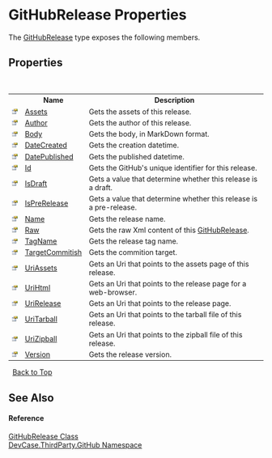 # GitHubRelease Properties
 

The <a href="T_DevCase_ThirdParty_GitHub_GitHubRelease">GitHubRelease</a> type exposes the following members.


## Properties
&nbsp;<table><tr><th></th><th>Name</th><th>Description</th></tr><tr><td>![Public property](media/pubproperty.gif "Public property")</td><td><a href="P_DevCase_ThirdParty_GitHub_GitHubRelease_Assets">Assets</a></td><td>
Gets the assets of this release.</td></tr><tr><td>![Public property](media/pubproperty.gif "Public property")</td><td><a href="P_DevCase_ThirdParty_GitHub_GitHubRelease_Author">Author</a></td><td>
Gets the author of this release.</td></tr><tr><td>![Public property](media/pubproperty.gif "Public property")</td><td><a href="P_DevCase_ThirdParty_GitHub_GitHubRelease_Body">Body</a></td><td>
Gets the body, in MarkDown format.</td></tr><tr><td>![Public property](media/pubproperty.gif "Public property")</td><td><a href="P_DevCase_ThirdParty_GitHub_GitHubRelease_DateCreated">DateCreated</a></td><td>
Gets the creation datetime.</td></tr><tr><td>![Public property](media/pubproperty.gif "Public property")</td><td><a href="P_DevCase_ThirdParty_GitHub_GitHubRelease_DatePublished">DatePublished</a></td><td>
Gets the published datetime.</td></tr><tr><td>![Public property](media/pubproperty.gif "Public property")</td><td><a href="P_DevCase_ThirdParty_GitHub_GitHubRelease_Id">Id</a></td><td>
Gets the GitHub's unique identifier for this release.</td></tr><tr><td>![Public property](media/pubproperty.gif "Public property")</td><td><a href="P_DevCase_ThirdParty_GitHub_GitHubRelease_IsDraft">IsDraft</a></td><td>
Gets a value that determine whether this release is a draft.</td></tr><tr><td>![Public property](media/pubproperty.gif "Public property")</td><td><a href="P_DevCase_ThirdParty_GitHub_GitHubRelease_IsPreRelease">IsPreRelease</a></td><td>
Gets a value that determine whether this release is a pre-release.</td></tr><tr><td>![Public property](media/pubproperty.gif "Public property")</td><td><a href="P_DevCase_ThirdParty_GitHub_GitHubRelease_Name">Name</a></td><td>
Gets the release name.</td></tr><tr><td>![Public property](media/pubproperty.gif "Public property")</td><td><a href="P_DevCase_ThirdParty_GitHub_GitHubRelease_Raw">Raw</a></td><td>
Gets the raw Xml content of this <a href="T_DevCase_ThirdParty_GitHub_GitHubRelease">GitHubRelease</a>.</td></tr><tr><td>![Public property](media/pubproperty.gif "Public property")</td><td><a href="P_DevCase_ThirdParty_GitHub_GitHubRelease_TagName">TagName</a></td><td>
Gets the release tag name.</td></tr><tr><td>![Public property](media/pubproperty.gif "Public property")</td><td><a href="P_DevCase_ThirdParty_GitHub_GitHubRelease_TargetCommitish">TargetCommitish</a></td><td>
Gets the commition target.</td></tr><tr><td>![Public property](media/pubproperty.gif "Public property")</td><td><a href="P_DevCase_ThirdParty_GitHub_GitHubRelease_UriAssets">UriAssets</a></td><td>
Gets an Uri that points to the assets page of this release.</td></tr><tr><td>![Public property](media/pubproperty.gif "Public property")</td><td><a href="P_DevCase_ThirdParty_GitHub_GitHubRelease_UriHtml">UriHtml</a></td><td>
Gets an Uri that points to the release page for a web-browser.</td></tr><tr><td>![Public property](media/pubproperty.gif "Public property")</td><td><a href="P_DevCase_ThirdParty_GitHub_GitHubRelease_UriRelease">UriRelease</a></td><td>
Gets an Uri that points to the release page.</td></tr><tr><td>![Public property](media/pubproperty.gif "Public property")</td><td><a href="P_DevCase_ThirdParty_GitHub_GitHubRelease_UriTarball">UriTarball</a></td><td>
Gets an Uri that points to the tarball file of this release.</td></tr><tr><td>![Public property](media/pubproperty.gif "Public property")</td><td><a href="P_DevCase_ThirdParty_GitHub_GitHubRelease_UriZipball">UriZipball</a></td><td>
Gets an Uri that points to the zipball file of this release.</td></tr><tr><td>![Public property](media/pubproperty.gif "Public property")</td><td><a href="P_DevCase_ThirdParty_GitHub_GitHubRelease_Version">Version</a></td><td>
Gets the release version.</td></tr></table>&nbsp;
<a href="#githubrelease-properties">Back to Top</a>

## See Also


#### Reference
<a href="T_DevCase_ThirdParty_GitHub_GitHubRelease">GitHubRelease Class</a><br /><a href="N_DevCase_ThirdParty_GitHub">DevCase.ThirdParty.GitHub Namespace</a><br />